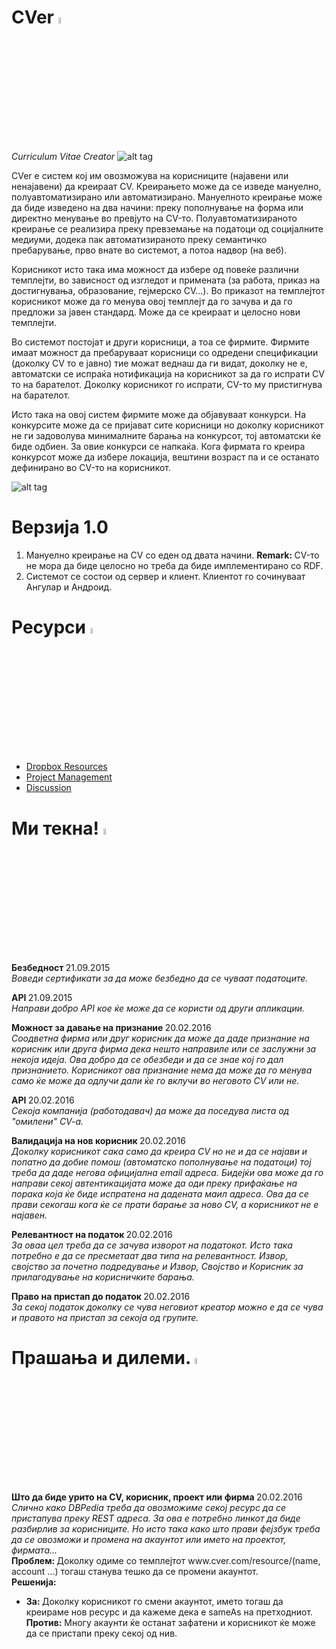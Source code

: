 # CVer <img src="http://cdn.flaticon.com/png/256/31625.png" width="5%" style="display: inline-block" />
<i>Curriculum Vitae Creator</i>
![alt tag](http://inspirationfeed.com/wp-content/uploads/2011/04/Music-resume.jpg)

CVer е систем кој им овозможува на корисниците (најавени или ненајавени) да креираат CV. Креирањето може да се изведе мануелно, полуавтоматизирано или автоматизирано. Мануелното креирање може да биде изведено на два начини: преку пополнување на форма или директно менување во превјуто на CV-то. Полуавтоматизираното креирање се реализира преку превземање на податоци од социјалните медиуми, додека пак автоматизираното преку семантичко пребарување, прво внате во системот, а потоа надвор (на веб).

Корисникот исто така има можност да избере од повеќе различни темплејти, во зависност од изгледот и примената (за работа, приказ на достигнувања, образование, гејмерско CV...). Во приказот на темплејтот корисникот може да го менува овој темплејт да го зачува и да го предложи за јавен стандард. Може да се креираат и целосно нови темплејти.

Во системот постојат и други корисници, а тоа се фирмите. Фирмите имаат можност да пребаруваат корисници со одредени спецификации (доколку CV то е јавно) тие можат веднаш да ги видат, доколку не е, автоматски се испраќа нотификација на корисникот за да го испрати CV то на барателот. Доколку корисникот го испрати, CV-то му пристигнува на барателот.

Исто така на овој систем фирмите може да објавуваат конкурси. На конкурсите може да се пријават сите корисници но доколку корисникот не ги задоволува минималните барања на конкурсот, тој автоматски ќе биде одбиен. За овие конкурси се напкаќа. Кога фирмата го креира конкурсот може да избере локација, вештини возраст па и се останато дефинирано во CV-то на корисникот.

![alt tag](https://lh3.googleusercontent.com/-j5dN3YF-cTw/VtYaNIo0MaI/AAAAAAAAAMw/kivnTMzobgQ/s1600/UseCaseDiagram.png)

# Верзија 1.0

1. Мануелно креирање на CV со еден од двата начини.
<b>Remark: </b> CV-то не мора да биде целосно но треба да биде имплементирано со RDF.
2. Системот се состои од сервер и клиент. Клиентот го сочинуваат Ангулар и Андроид.


# Ресурси <img src="https://s-media-cache-ak0.pinimg.com/236x/c6/a6/eb/c6a6ebcd1a2d9ecbd4311f8a4048c3c2.jpg" width="5%" />

<ul>
  <li>
    <a href="https://www.dropbox.com/sh/u0wknr58jo7hvbg/AABwkSeSJUZvkk_J4lgzcZfwa?dl=0" target="_blank">Dropbox Resources</a>
  </li>
  <li>
    <a href="https://teamcver.visualstudio.com/DefaultCollection/CVer/_backlogs/taskboard/Design%20and%20Development#fullScreen=true" target="_blank">Project Management</a>
  </li>
  <li>
    <a href="https://groups.google.com/forum/#!forum/cverdiscussions" target="_blank">Discussion</a>
  </li>
</ul>

# Ми текна! <img src="https://tagesgeldheute.com/wp-content/uploads/2014/05/einfall.png" width="5%" style="display: inline-block" />

<p>
  <strong> Безбедност </strong> 21.09.2015 <br />
  <i> Воведи сертификати за да може безбедно да се чуваат податоците.  </i>
</p>

<p>
  <strong> API </strong> 21.09.2015 <br />
  <i> Направи добро API кое ќе може да се користи од други апликации.  </i>
</p>

<p>
  <strong> Можност за давање на признание </strong> 20.02.2016 <br />
  <i> Соодветна фирма или друг корисник да може да даде признание на корисник или друга фирма дека нешто направиле или се заслужни за некоја идеја. Ова добро да се обезбеди и да се знае кој го дал признанието. Корисникот ова признание нема да може да го менува само ќе може да одлучи дали ќе го вклучи во неговото CV или не. </i>
</p>

<p>
  <strong> API </strong> 20.02.2016 <br />
  <i> Секоја компанија (работодавач) да може да поседува листа од "омилени" CV-a.  </i>
</p>

<p>
  <strong> Валидација на нов корисник </strong> 20.02.2016 <br />
  <i> Доколку корисникот сака само да креира CV но не и да се најави и попатно да добие помош (автоматско пополнување на податоци)
  тој треба да даде негова официјална email адреса. Бидејќи ова може да го направи секој автентикацијата може да оди преку прифаќање на порака која ќе биде испратена на дадената маил адреса. Ова да се прави секогаш кога ќе се прати барање за ново CV, а корисникот не е најавен.</i>
</p>

<p>
  <strong> Релевантност на податок </strong> 20.02.2016 <br />
  <i> За оваа цел треба да се зачува изворот на податокот. Исто така потребно е да се пресметаат два типа на релевантност. Извор, својство за почетно подредување и Извор, Својство и Корисник за прилагодување на корисничките барања.</i>
</p>

<p>
  <strong> Право на пристап до податок </strong> 20.02.2016 <br />
  <i> За секој податок доколку се чува неговиот креатор можно е да се чува и правото на пристап за секоја од групите.</i>
</p>

# Прашања и дилеми. <img src="http://eoi-eivissa.com/images/stories/recursos/question%202.png" width="5%" style="display: inline-block" />

<p>
  <strong> Што да биде урито на CV, корисник, проект или фирма </strong> 20.02.2016 <br />
  <i> Слично како DBPedia треба да овозможиме секој ресурс да се пристапува преку REST адреса. За ова е потребно линкот да биде
  разбирлив за корисниците. Но исто така како што прави фејзбук треба да се овозможи и промена на акаунтот или името на проектот, фирмата...</i> <br />
  <strong>Проблем: </strong> Доколку одиме со темплејтот www.cver.com/resource/(name, account ...) тогаш станува тешко да се промени акаунтот. <br />
  <strong>Решенија: </strong>
  <ul>
    <li>
    <strong>За: </strong>Доколку корисникот го смени акаунтот, името тогаш да креираме нов ресурс и да кажеме дека е sameAs на претходниот. <br />
    <strong>Против:</strong> Многу акаунти ќе останат зафатени и корисникот ќе може да се пристапи преку секој од нив.
  </ul>
</p>
